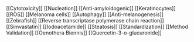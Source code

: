 [[Cytotoxicity]]
[[Nucleation]]
[[Anti-amyloidogenic]]
[[Keratinocytes]]
[[ROS]]
[[Melanoma cells]]
[[Autophagy]]
[[Anti-melanogenesis]]
[[Zebrafish]]
[[Reverse transcriptase polymerase chain reaction]]
[[Simvastatin]]
[[Iodoacetamide]]
[[Steatosis]]
[[Standardization]]
[[Method Validation]]
[[Oenothera Biennis]]
[[Quercetin-3-o-glucuronide]]
